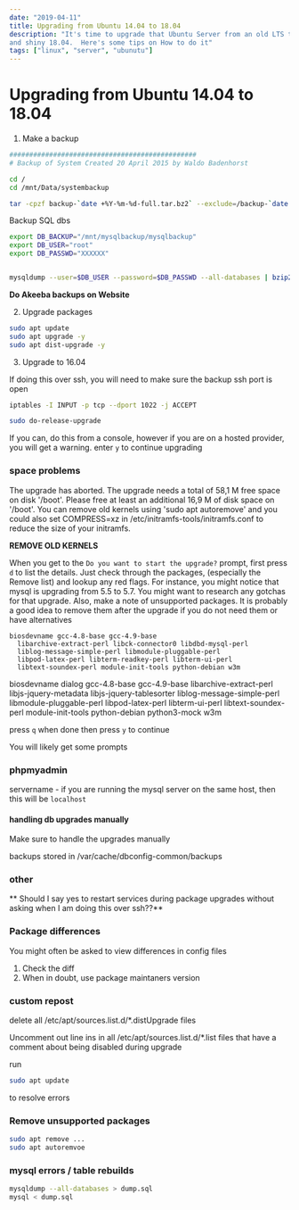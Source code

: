 ```yaml
---
date: "2019-04-11"
title: Upgrading from Ubuntu 14.04 to 18.04
description: "It's time to upgrade that Ubuntu Server from an old LTS to the new
and shiny 18.04.  Here's some tips on How to do it"
tags: ["linux", "server", "ubunutu"]
---
```


# Upgrading from Ubuntu 14.04 to 18.04

1. Make a backup

```bash
###############################################
# Backup of System Created 20 April 2015 by Waldo Badenhorst

cd /
cd /mnt/Data/systembackup

tar -cpzf backup-`date +%Y-%m-%d-full.tar.bz2` --exclude=/backup-`date +%Y-%m-%d-full.tar.bz2` --exclude=/proc --exclude=/lost+found --exclude=/sys --exclude=/mnt --exclude=/media --exclude=/dev /
```

Backup SQL dbs

```bash
export DB_BACKUP="/mnt/mysqlbackup/mysqlbackup"
export DB_USER="root"
export DB_PASSWD="XXXXXX"


mysqldump --user=$DB_USER --password=$DB_PASSWD --all-databases | bzip2 > $DB_BACKUP/mysql-`date +%Y-%m-%d`.bz2
```

**Do Akeeba backups on Website**


2.  Upgrade packages

```bash
sudo apt update
sudo apt upgrade -y
sudo apt dist-upgrade -y
```

3.  Upgrade to 16.04


If doing this over ssh, you will need to make sure the backup ssh port is 
open

```bash
iptables -I INPUT -p tcp --dport 1022 -j ACCEPT
```


```bash
sudo do-release-upgrade
```

If you can, do this from a console, however if you are on a hosted provider,
you will get a warning.  enter `y` to continue upgrading


### space problems


The upgrade has aborted. The upgrade needs a total of 58,1 M free
space on disk '/boot'. Please free at least an additional 16,9 M of
disk space on '/boot'. You can remove old kernels using 'sudo apt
autoremove' and you could also set COMPRESS=xz in
/etc/initramfs-tools/initramfs.conf to reduce the size of your
initramfs.

**REMOVE OLD KERNELS**


When you get to the `Do you want to start the upgrade?` prompt, first press `d`
to list the details.  Just check through the packages, (especially the Remove 
list) and lookup any red flags.  For instance, you might notice that mysql is
upgrading from 5.5 to 5.7.  You might want to research any gotchas for that
upgrade.  Also, make a note of unsupported packages.  It is probably a good idea
to remove them after the upgrade if you do not need them or have alternatives

```
biosdevname gcc-4.8-base gcc-4.9-base
  libarchive-extract-perl libck-connector0 libdbd-mysql-perl
  liblog-message-simple-perl libmodule-pluggable-perl
  libpod-latex-perl libterm-readkey-perl libterm-ui-perl
  libtext-soundex-perl module-init-tools python-debian w3m
```

biosdevname dialog gcc-4.8-base gcc-4.9-base
  libarchive-extract-perl libjs-jquery-metadata
  libjs-jquery-tablesorter liblog-message-simple-perl
  libmodule-pluggable-perl libpod-latex-perl libterm-ui-perl
  libtext-soundex-perl module-init-tools python-debian python3-mock
  w3m



press `q` when done then press `y` to continue

You will likely get some prompts

### phpmyadmin

servername - if you are running the mysql server on the same host, then this will be `localhost`


#### handling db upgrades manually

Make sure to handle the upgrades manually

backups stored in /var/cache/dbconfig-common/backups


### other

** Should I say yes to restart services during package upgrades without asking  when I am doing this over ssh??**

### Package differences

You might often be asked to view differences in config files

1. Check the diff
2. When in doubt, use package maintaners version


### custom repost

delete all /etc/apt/sources.list.d/*.distUpgrade files

Uncomment out line ins in all /etc/apt/sources.list.d/*.list files that have
a comment about being disabled during upgrade

run

```bash
sudo apt update
```

to resolve errors


### Remove unsupported packages

```bash
sudo apt remove ...
sudo apt autoremvoe
```

### mysql errors / table rebuilds

```bash
mysqldump --all-databases > dump.sql
mysql < dump.sql
```